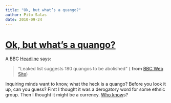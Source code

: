 ```yaml
---
title: "Ok, but what’s a quango?"
author: Pito Salas
date: 2010-09-24
---
```

# [Ok, but what’s a quango?](None)




A BBC [Headline](<http://www.bbc.co.uk/news/uk-politics-11405096>) says:

> "Leaked list suggests 180 quangos to be abolished" ( **from** [BBC Web
> Site](<http://www.bbc.co.uk/news/uk-politics-11405096>))

Inquiring minds want to know, what the heck is a quango? Before you look it
up, can you guess? First I thought it was a derogatory word for some ethnic
group. Then I thought it might be a currency. [Who
know](<http://en.wikipedia.org/wiki/Quango>)s?


